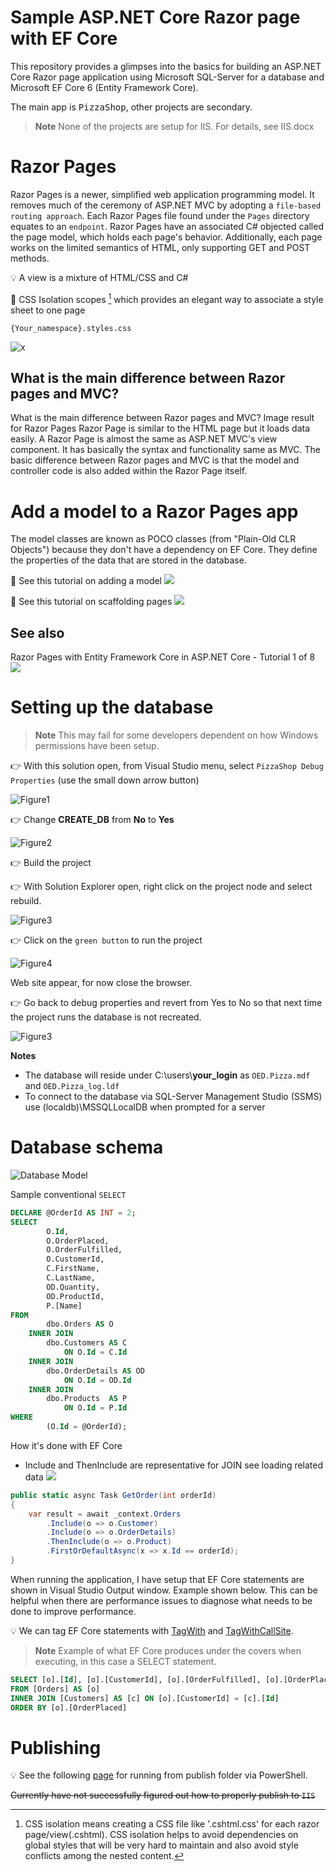# Sample ASP.NET Core Razor page with EF Core

This repository provides a glimpses into the basics for building an ASP.NET Core Razor page application using Microsoft SQL-Server for a database and Microsoft EF Core 6 (Entity Framework Core).

The main app is <kbd>PizzaShop</kbd>, other projects are secondary.

> **Note**
> None of the projects are setup for IIS. For details, see IIS.docx

# Razor Pages

Razor Pages is a newer, simplified web application programming model. It removes much of the ceremony of ASP.NET MVC by adopting a `file-based routing approach`. Each Razor Pages file found under the `Pages` directory equates to an `endpoint`. Razor Pages have an associated C# objected called the page model, which holds each page's behavior. Additionally, each page works on the limited semantics of HTML, only supporting GET and POST methods.

:bulb: A view is a mixture of HTML/CSS and C#

:small_orange_diamond: CSS Isolation scopes [^1] which provides an elegant way to associate a style sheet to one page

```
{Your_namespace}.styles.css
```


![x](assets/pageLayout.png)

## What is the main difference between Razor pages and MVC?

What is the main difference between Razor pages and MVC?
Image result for Razor Pages
Razor Page is similar to the HTML page but it loads data easily. A Razor Page is almost the same as ASP.NET MVC's view component. It has basically the syntax and functionality same as MVC. The basic difference between Razor pages and MVC is that the model and controller code is also added within the Razor Page itself.

# Add a model to a Razor Pages app

The model classes are known as POCO classes (from "Plain-Old CLR Objects") because they don't have a dependency on EF Core. They define the properties of the data that are stored in the database.

:small_orange_diamond: See this tutorial on adding a model [![](assets/Link_16x.png)](https://learn.microsoft.com/en-us/aspnet/core/tutorials/razor-pages/model?view=aspnetcore-6.0&tabs=visual-studio)

:small_orange_diamond: See this tutorial on scaffolding pages [![](assets/Link_16x.png)](https://learn.microsoft.com/en-us/aspnet/core/tutorials/razor-pages/page?view=aspnetcore-6.0&tabs=visual-studio)

## See also

Razor Pages with Entity Framework Core in ASP.NET Core - Tutorial 1 of 8 [![](assets/Link_16x.png)](https://learn.microsoft.com/en-us/aspnet/core/data/ef-rp/intro?view=aspnetcore-6.0&tabs=visual-studio)


# Setting up the database

> **Note**
> This may fail for some developers dependent on how Windows permissions have been setup.

:point_right: With this solution open, from Visual Studio menu, select `PizzaShop Debug Properties` (use the small down arrow button)

![Figure1](assets/figure1.png)

:point_right: Change **CREATE_DB** from **No** to **Yes**

![Figure2](assets/figure2.png)

:point_right: Build the project

:point_right: With Solution Explorer open, right click on the project node and select rebuild.

![Figure3](assets/figure3.png)

:point_right: Click on the `green button` to run the project

![Figure4](assets/figure4.png)

Web site appear, for now close the browser.

:point_right: Go back to debug properties and revert from Yes to No so that next time the project runs the database is not recreated.

![Figure3](assets/figure2.png)

**Notes**

- The database will reside under C:\users\\**your_login** as `OED.Pizza.mdf` and `OED.Pizza_log.ldf`
- To connect to the database via SQL-Server Management Studio (SSMS) use (localdb)\MSSQLLocalDB when prompted for a server


# Database schema

![Database Model](assets/DatabaseModel.png)

Sample conventional `SELECT`

```sql
DECLARE @OrderId AS INT = 2;
SELECT
        O.Id,
        O.OrderPlaced,
        O.OrderFulfilled,
        O.CustomerId,
        C.FirstName,
        C.LastName,
        OD.Quantity,
        OD.ProductId,
        P.[Name]
FROM
        dbo.Orders AS O
    INNER JOIN
        dbo.Customers AS C
            ON O.Id = C.Id
    INNER JOIN
        dbo.OrderDetails AS OD
            ON O.Id = OD.Id
    INNER JOIN
        dbo.Products  AS P
            ON O.Id = P.Id
WHERE
        (O.Id = @OrderId);
```

How it's done with EF Core

- Include and ThenInclude are representative for JOIN see loading related data [![](assets/Link_16x.png)](https://learn.microsoft.com/en-us/ef/core/querying/related-data/eager)

```csharp
public static async Task GetOrder(int orderId)
{
    var result = await _context.Orders
        .Include(o => o.Customer)
        .Include(o => o.OrderDetails)
        .ThenInclude(o => o.Product)
        .FirstOrDefaultAsync(x => x.Id == orderId);
}
```

When running the application, I have setup that EF Core statements are shown in Visual Studio Output window. Example shown below. This can be helpful when there are performance issues to diagnose what needs to be done to improve performance.

:bulb: We can tag EF Core statements with [TagWith](https://learn.microsoft.com/en-us/ef/core/querying/tags) and [TagWithCallSite](https://learn.microsoft.com/en-us/dotnet/api/microsoft.entityframeworkcore.entityframeworkqueryableextensions.tagwithcallsite?view=efcore-6.0).


> **Note**
> Example of what EF Core produces under the covers when executing, in this case a SELECT statement.

```sql
SELECT [o].[Id], [o].[CustomerId], [o].[OrderFulfilled], [o].[OrderPlaced], [c].[Id], [c].[Address], [c].[Email], [c].[FirstName], [c].[LastName], [c].[Phone]
FROM [Orders] AS [o]
INNER JOIN [Customers] AS [c] ON [o].[CustomerId] = [c].[Id]
ORDER BY [o].[OrderPlaced]
```

# Publishing

:bulb: See the following [page](publishing.md) for running from publish folder via PowerShell.

~~Currently have not successfully figured out how to properly publish to `IIS`~~



[^1]: CSS isolation means creating a CSS file like '.cshtml.css' for each razor page/view(.cshtml). CSS isolation helps to avoid dependencies on global styles that will be very hard to maintain and also avoid style conflicts among the nested content.